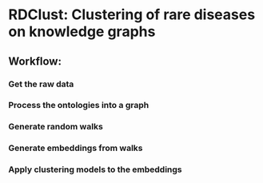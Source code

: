 # RDClust: Clustering of rare diseases on knowledge graphs

## Workflow:

### Get the raw data
### Process the ontologies into a graph
### Generate random walks
### Generate embeddings from walks
### Apply clustering models to the embeddings
